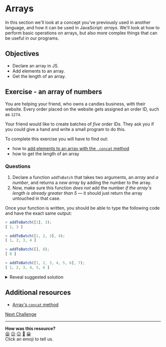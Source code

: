 # Arrays

In this section we'll look at a concept you've previously used in another language, and how it can be used in JavaScript: *arrays*. We'll look at how to perform basic operations on arrays, but also more complex things that can be useful in our programs.

## Objectives

 * Declare an array in JS.
 * Add elements to an array.
 * Get the length of an array.

## Exercise - an array of numbers

You are helping your friend, who owns a candies business, with their website. Every order placed on the website gets assigned an order ID, such as `1274`.

Your friend would like to create batches of *five* order IDs. They ask you if you could give a hand and write a small program to do this.

To complete this exercise you will have to find out:
 * how to [add elements to an array with the `.concat` method](https://www.samanthaming.com/tidbits/87-5-ways-to-append-item-to-array/)
 * how to get the length of an array

### Questions

1. Declare a function `addToBatch` that takes two arguments, an *array* and *a number*, and returns a *new array* by adding the number to the array.
2. Now, make sure this function *does not* add the number *if the array's length is already greater than 5* — it should just return the array untouched in that case.

Once your function is written, you should be able to type the following code and have the exact same output:

```javascript
> addToBatch([1], 3); 
[ 1, 3 ]

> addToBatch([1, 2, 3], 4); 
[ 1, 2, 3, 4 ]

> addToBatch([], 8); 
[ 8 ]

> addToBatch([1, 2, 3, 4, 5, 6], 7); 
[ 1, 2, 3, 4, 5, 6 ]
```

<details>
<summary>Reveal suggested solution</summary>

```javascript
const addToBatch = (array, number) => {
  if (array.length > 5) {
    return array;
  }

  return array.concat(number);
}
```

</details>

## Additional resources

 * [Array's `concat` method](https://developer.mozilla.org/en-US/docs/Web/JavaScript/Reference/Global_Objects/Array/concat)

[Next Challenge](13_filter_array_elements.md)

<!-- BEGIN GENERATED SECTION DO NOT EDIT -->

---

**How was this resource?**  
[😫](https://airtable.com/shrUJ3t7KLMqVRFKR?prefill_Repository=makersacademy/javascript-fundamentals&prefill_File=contents/12_arrays.md&prefill_Sentiment=😫) [😕](https://airtable.com/shrUJ3t7KLMqVRFKR?prefill_Repository=makersacademy/javascript-fundamentals&prefill_File=contents/12_arrays.md&prefill_Sentiment=😕) [😐](https://airtable.com/shrUJ3t7KLMqVRFKR?prefill_Repository=makersacademy/javascript-fundamentals&prefill_File=contents/12_arrays.md&prefill_Sentiment=😐) [🙂](https://airtable.com/shrUJ3t7KLMqVRFKR?prefill_Repository=makersacademy/javascript-fundamentals&prefill_File=contents/12_arrays.md&prefill_Sentiment=🙂) [😀](https://airtable.com/shrUJ3t7KLMqVRFKR?prefill_Repository=makersacademy/javascript-fundamentals&prefill_File=contents/12_arrays.md&prefill_Sentiment=😀)  
Click an emoji to tell us.

<!-- END GENERATED SECTION DO NOT EDIT -->
